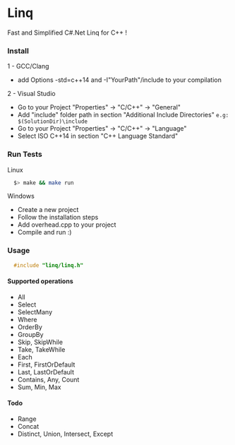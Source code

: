 # Linq

Fast and Simplified C#.Net Linq for C++ !

### Install

1 - GCC/Clang

- add Options -std=c++14 and -I"YourPath"/include to your compilation

2 - Visual Studio

  - Go to your Project "Properties" -> "C/C++" -> "General"
  - Add "include" folder path in section "Additional Include Directories" `e.g: $(SolutionDir)\include`
  - Go to your Project "Properties" -> "C/C++" -> "Language"
  - Select ISO C++14 in section "C++ Language Standard"

### Run Tests

Linux
```bash
  $> make && make run
```

Windows
  - Create a new project
  - Follow the installation steps
  - Add overhead.cpp to your project
  - Compile and run :)

### Usage

```cpp
  #include "linq/linq.h"
```

#### Supported operations

- All
- Select
- SelectMany
- Where
- OrderBy
- GroupBy
- Skip, SkipWhile
- Take, TakeWhile
- Each
- First, FirstOrDefault
- Last, LastOrDefault
- Contains, Any, Count
- Sum, Min, Max

#### Todo

- Range
- Concat
- Distinct, Union, Intersect, Except